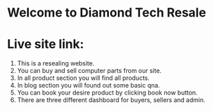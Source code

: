# Welcome to Diamond Tech Resale

# Live site link: 

1. This is a resealing website.
2. You can buy and sell computer parts from our site.
3. In all product section you will find all products.
4. In blog section you will found out some basic qna.
5. You can book your desire product by clicking book now button.
6. There are three different dashboard for buyers, sellers and admin.
